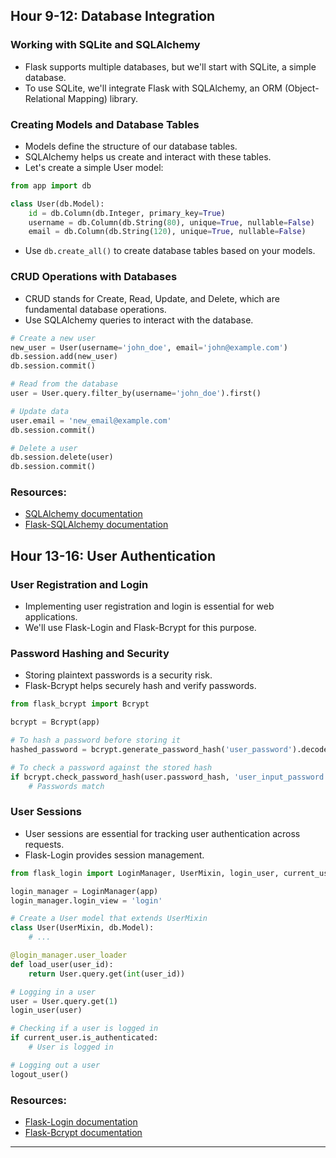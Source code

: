 ## Hour 9-12: Database Integration

### **Working with SQLite and SQLAlchemy**

- Flask supports multiple databases, but we'll start with SQLite, a simple database.
- To use SQLite, we'll integrate Flask with SQLAlchemy, an ORM (Object-Relational Mapping) library.

### **Creating Models and Database Tables**

- Models define the structure of our database tables.
- SQLAlchemy helps us create and interact with these tables.
- Let's create a simple User model:

```python
from app import db

class User(db.Model):
    id = db.Column(db.Integer, primary_key=True)
    username = db.Column(db.String(80), unique=True, nullable=False)
    email = db.Column(db.String(120), unique=True, nullable=False)
```

- Use `db.create_all()` to create database tables based on your models.

### **CRUD Operations with Databases**

- CRUD stands for Create, Read, Update, and Delete, which are fundamental database operations.
- Use SQLAlchemy queries to interact with the database.

```python
# Create a new user
new_user = User(username='john_doe', email='john@example.com')
db.session.add(new_user)
db.session.commit()

# Read from the database
user = User.query.filter_by(username='john_doe').first()

# Update data
user.email = 'new_email@example.com'
db.session.commit()

# Delete a user
db.session.delete(user)
db.session.commit()
```

### **Resources:**

- [SQLAlchemy documentation](https://docs.sqlalchemy.org/en/20/)
- [Flask-SQLAlchemy documentation](https://flask-sqlalchemy.palletsprojects.com/)

## Hour 13-16: User Authentication

### **User Registration and Login**

- Implementing user registration and login is essential for web applications.
- We'll use Flask-Login and Flask-Bcrypt for this purpose.

### **Password Hashing and Security**

- Storing plaintext passwords is a security risk.
- Flask-Bcrypt helps securely hash and verify passwords.

```python
from flask_bcrypt import Bcrypt

bcrypt = Bcrypt(app)

# To hash a password before storing it
hashed_password = bcrypt.generate_password_hash('user_password').decode('utf-8')

# To check a password against the stored hash
if bcrypt.check_password_hash(user.password_hash, 'user_input_password'):
    # Passwords match
```

### **User Sessions**

- User sessions are essential for tracking user authentication across requests.
- Flask-Login provides session management.

```python
from flask_login import LoginManager, UserMixin, login_user, current_user, login_required, logout_user

login_manager = LoginManager(app)
login_manager.login_view = 'login'

# Create a User model that extends UserMixin
class User(UserMixin, db.Model):
    # ...

@login_manager.user_loader
def load_user(user_id):
    return User.query.get(int(user_id))

# Logging in a user
user = User.query.get(1)
login_user(user)

# Checking if a user is logged in
if current_user.is_authenticated:
    # User is logged in

# Logging out a user
logout_user()
```

### **Resources:**

- [Flask-Login documentation](https://flask-login.palletsprojects.com/)
- [Flask-Bcrypt documentation](https://flask-bcrypt.readthedocs.io/)

---
